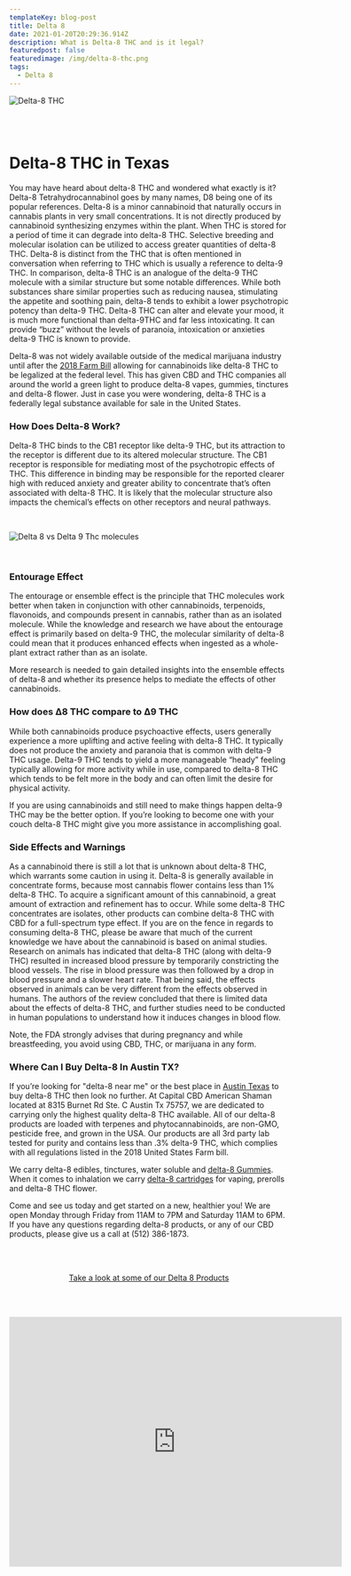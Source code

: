 ```yaml
---
templateKey: blog-post
title: Delta 8
date: 2021-01-20T20:29:36.914Z
description: What is Delta-8 THC and is it legal?
featuredpost: false
featuredimage: /img/delta-8-thc.png
tags:
  - Delta 8
---
```

![Delta-8 THC](/img/delta-8-thc.png "Delta-8 THC in Austin Tx")

<br><br>

# Delta-8 THC in Texas

You may have heard about delta-8 THC and wondered what exactly is it?  Delta-8 Tetrahydrocannabinol goes by many names, D8 being one of its popular references.  Delta-8 is a minor cannabinoid that naturally occurs in cannabis plants in very small concentrations.  It is not directly produced by cannabinoid synthesizing enzymes within the plant.  When THC is stored for a period of time it can degrade into delta-8 THC.  Selective breeding and molecular isolation can be utilized to access greater quantities of delta-8 THC.  Delta-8 is distinct from the THC that is often mentioned in conversation when referring to THC which is usually a reference to delta-9 THC.  In comparison, delta-8 THC is an analogue of the delta-9 THC molecule with a similar structure but some notable differences.  While both substances share similar properties such as reducing nausea, stimulating the appetite and soothing pain, delta-8 tends to exhibit a lower psychotropic potency than delta-9 THC.  Delta-8 THC can alter and elevate your mood, it is much more functional than delta-9THC and far less intoxicating.  It can provide “buzz” without the levels of paranoia, intoxication or anxieties delta-9 THC is known to provide.

Delta-8 was not widely available outside of the medical marijuana industry until after the [2018 Farm Bill](https://www.congress.gov/bill/115th-congress/house-bill/2) allowing for cannabinoids like delta-8 THC to be legalized at the federal level.  This has given CBD and THC companies all around the world a green light to produce delta-8 vapes, gummies, tinctures and delta-8 flower.  Just in case you were wondering, delta-8 THC is a federally legal substance available for sale in the United States.

### How Does Delta-8 Work?

Delta-8 THC binds to the CB1 receptor like delta-9 THC, but its attraction to the receptor is different due to its altered molecular structure.  The CB1 receptor is responsible for mediating most of the psychotropic effects of THC.  This difference in binding may be responsible for the reported clearer high with reduced anxiety and greater ability to concentrate that’s often associated with delta-8 THC.  It is likely that the molecular structure also impacts the chemical’s effects on other receptors and neural pathways.

<br>

![Delta 8 vs Delta 9 Thc molecules](/img/delta8-and-d9-thc.jpg "Delta 8 vs Delta 9")

<br>

### Entourage Effect

The entourage or ensemble effect is the principle that THC molecules work better when taken in conjunction with other cannabinoids, terpenoids, flavonoids, and compounds present in cannabis, rather than as an isolated molecule.  While the knowledge and research we have about the entourage effect is primarily based on delta-9 THC, the molecular similarity of delta-8 could mean that it produces enhanced effects when ingested as a whole-plant extract rather than as an isolate.

More research is needed to gain detailed insights into the ensemble effects of delta-8 and whether its presence helps to mediate the effects of other cannabinoids.

### How does Δ8 THC compare to Δ9 THC

While both cannabinoids produce psychoactive effects, users generally experience a more uplifting and active feeling with delta-8 THC.  It typically does not produce the anxiety and paranoia that is common with delta-9 THC usage.  Delta-9 THC tends to yield a more manageable “heady” feeling typically allowing for more activity while in use, compared to delta-8 THC which tends to be felt more in the body and can often limit the desire for physical activity.

If you are using cannabinoids and still need to make things happen delta-9 THC may be the better option.  If you’re looking to become one with your couch delta-8 THC might give you more assistance in accomplishing goal.

### Side Effects and Warnings

As a cannabinoid there is still a lot that is unknown about delta-8 THC, which warrants some caution in using it.  Delta-8 is generally available in concentrate forms, because most cannabis flower contains less than 1% delta-8 THC.  To acquire a significant amount of this cannabinoid, a great amount of extraction and refinement has to occur.  While some delta-8 THC concentrates are isolates, other products can combine delta-8 THC with CBD for a full-spectrum type effect.  If you are on the fence in regards to consuming delta-8 THC, please be aware that much of the current knowledge we have about the cannabinoid is based on animal studies.  Research on animals has indicated that delta-8 THC (along with delta-9 THC) resulted in increased blood pressure by temporarily constricting the blood vessels. The rise in blood pressure was then followed by a drop in blood pressure and a slower heart rate.  That being said, the effects observed in animals can be very different from the effects observed in humans.  The authors of the review concluded that there is limited data about the effects of delta-8 THC, and further studies need to be conducted in human populations to understand how it induces changes in blood flow.

Note, the FDA strongly advises that during pregnancy and while breastfeeding, you avoid using CBD, THC, or marijuana in any form.

### Where Can I Buy Delta-8 In Austin TX?

If you’re looking for "delta-8 near me" or the best place in [Austin Texas](https://en.wikipedia.org/wiki/Austin,_Texas) to buy delta-8 THC then look no further.  At Capital CBD American Shaman located at 8315 Burnet Rd Ste. C Austin Tx 75757, we are dedicated to carrying only the highest quality delta-8 THC available.  All of our delta-8 products are loaded with terpenes and phytocannabinoids, are non-GMO, pesticide free, and grown in the USA.  Our products are all 3rd party lab tested for purity and contains less than .3% delta-9 THC, which complies with all regulations listed in the 2018 United States Farm bill.  

We carry delta-8 edibles, tinctures, water soluble and [delta-8 Gummies](https://capitalamericanshaman.com/blog/delta-8-gummies/).  When it comes to inhalation we carry [delta-8 cartridges](https://capitalamericanshaman.com/blog/delta-8-thc-vape-cartridges/) for vaping, prerolls and delta-8 THC flower.

Come and see us today and get started on a new, healthier you!  We are open Monday through Friday from 11AM to 7PM and Saturday 11AM to 6PM.  If you have any questions regarding delta-8 products, or any of our CBD products, please give us a call at (512) 386-1873.

<br><br>

<Center><a class="link-view-more-products" target="_blank" href="https://capitalamericanshaman.com/product-category/delta-8/">Take a look at some of our Delta 8 Products</a></Center>

<br><br>

<center><iframe src="https://www.google.com/maps/embed?pb=!1m18!1m12!1m3!1d3442.5441840515764!2d-97.7283884!3d30.363901699999996!2m3!1f0!2f0!3f0!3m2!1i1024!2i768!4f13.1!3m3!1m2!1s0x8644cb31a4fe226f%3A0x34275657f2964730!2sCapital%20CBD%20American%20Shaman!5e0!3m2!1sen!2sus!4v1667507515248!5m2!1sen!2sus" width="600" height="450" style="border:0;" allowfullscreen="" loading="lazy" referrerpolicy="no-referrer-when-downgrade"></iframe><center/>